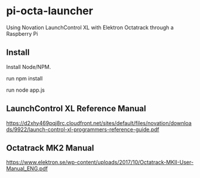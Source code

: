# pi-octa-launcher
Using Novation LaunchControl XL with Elektron Octatrack through a Raspberry Pi

## Install

Install Node/NPM.

run npm install

run node app.js

## LaunchControl XL Reference Manual
https://d2xhy469pqj8rc.cloudfront.net/sites/default/files/novation/downloads/9922/launch-control-xl-programmers-reference-guide.pdf

## Octatrack MK2 Manual
https://www.elektron.se/wp-content/uploads/2017/10/Octatrack-MKII-User-Manual_ENG.pdf
